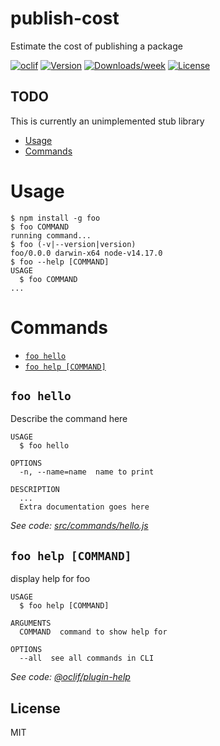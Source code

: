 # publish-cost

Estimate the cost of publishing a package


[![oclif](https://img.shields.io/badge/cli-oclif-brightgreen.svg)](https://oclif.io)
[![Version](https://img.shields.io/npm/v/publish-cost.svg)](https://npmjs.org/package/publish-cost)
[![Downloads/week](https://img.shields.io/npm/dw/publish-cost.svg)](https://npmjs.org/package/publish-cost)
[![License](https://img.shields.io/npm/l/publish-cost.svg)](https://github.com/msluther/publish-cost/blob/master/package.json)

## TODO

This is currently an unimplemented stub library

<!-- toc -->
* [Usage](#usage)
* [Commands](#commands)
<!-- tocstop -->
# Usage
<!-- usage -->
```sh-session
$ npm install -g foo
$ foo COMMAND
running command...
$ foo (-v|--version|version)
foo/0.0.0 darwin-x64 node-v14.17.0
$ foo --help [COMMAND]
USAGE
  $ foo COMMAND
...
```
<!-- usagestop -->
# Commands
<!-- commands -->
* [`foo hello`](#foo-hello)
* [`foo help [COMMAND]`](#foo-help-command)

## `foo hello`

Describe the command here

```
USAGE
  $ foo hello

OPTIONS
  -n, --name=name  name to print

DESCRIPTION
  ...
  Extra documentation goes here
```

_See code: [src/commands/hello.js](https://github.com/msluther/foo/blob/v0.0.0/src/commands/hello.js)_

## `foo help [COMMAND]`

display help for foo

```
USAGE
  $ foo help [COMMAND]

ARGUMENTS
  COMMAND  command to show help for

OPTIONS
  --all  see all commands in CLI
```

_See code: [@oclif/plugin-help](https://github.com/oclif/plugin-help/blob/v3.2.2/src/commands/help.ts)_
<!-- commandsstop -->

## License

MIT
